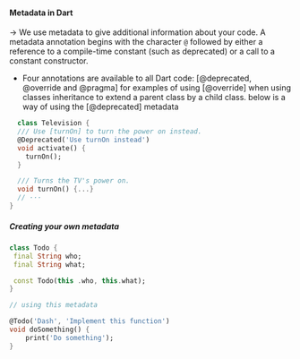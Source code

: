 #### Metadata in Dart
-> We use metadata to give additional information about your code. A metadata annotation begins with the character `@` followed by either a reference to a compile-time constant (such as deprecated) or a call to a constant constructor.

- Four annotations are available to all Dart code: [@deprecated, @override and @pragma] for examples of using [@override] when using classes inheritance to extend a parent class by a child class. below is a way of using the [@deprecated] metadata


```dart
  class Television {
  /// Use [turnOn] to turn the power on instead.
  @Deprecated('Use turnOn instead')
  void activate() {
    turnOn();
  }

  /// Turns the TV's power on.
  void turnOn() {...}
  // ···
}

```

##### Creating your own metadata

```dart
class Todo {
 final String who;
 final String what;

 const Todo(this .who, this.what);
}

// using this metadata

@Todo('Dash', 'Implement this function')
void doSomething() {
	print('Do something');
}
```
